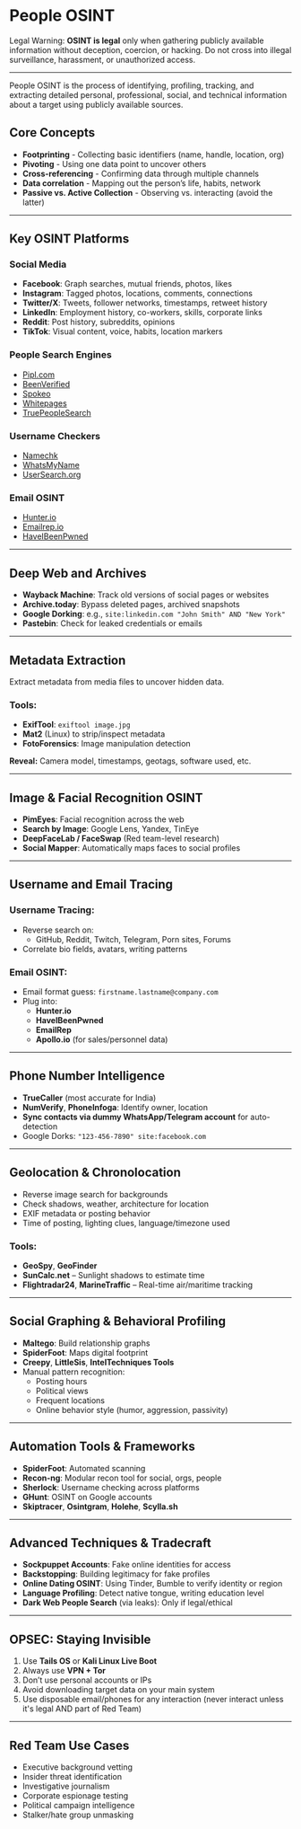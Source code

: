 # People OSINT

Legal Warning: **OSINT is legal** only when gathering publicly available information without deception, coercion, or hacking. Do not cross into illegal surveillance, harassment, or unauthorized access.

---

People OSINT is the process of identifying, profiling, tracking, and extracting detailed personal, professional, social, and technical information about a target using publicly available sources.
## Core Concepts

- **Footprinting** - Collecting basic identifiers (name, handle, location, org)
- **Pivoting** - Using one data point to uncover others
- **Cross-referencing** - Confirming data through multiple channels
- **Data correlation** - Mapping out the person’s life, habits, network
- **Passive vs. Active Collection** - Observing vs. interacting (avoid the latter)

---

## Key OSINT Platforms

### Social Media
- **Facebook**: Graph searches, mutual friends, photos, likes
- **Instagram**: Tagged photos, locations, comments, connections
- **Twitter/X**: Tweets, follower networks, timestamps, retweet history
- **LinkedIn**: Employment history, co-workers, skills, corporate links
- **Reddit**: Post history, subreddits, opinions
- **TikTok**: Visual content, voice, habits, location markers

### People Search Engines
- [Pipl.com](https://pipl.com/)
- [BeenVerified](https://www.beenverified.com/)
- [Spokeo](https://www.spokeo.com/)
- [Whitepages](https://www.whitepages.com/)
- [TruePeopleSearch](https://www.truepeoplesearch.com/)

### Username Checkers
- [Namechk](https://namechk.com)
- [WhatsMyName](https://github.com/WebBreacher/WhatsMyName)
- [UserSearch.org](https://usersearch.org)

### Email OSINT
- [Hunter.io](https://hunter.io)
- [Emailrep.io](https://emailrep.io)
- [HaveIBeenPwned](https://haveibeenpwned.com)

---

## Deep Web and Archives

- **Wayback Machine**: Track old versions of social pages or websites
- **Archive.today**: Bypass deleted pages, archived snapshots
- **Google Dorking**: e.g., `site:linkedin.com "John Smith" AND "New York"`
- **Pastebin**: Check for leaked credentials or emails

---
## Metadata Extraction

Extract metadata from media files to uncover hidden data.

### Tools:
- **ExifTool**: `exiftool image.jpg`
- **Mat2** (Linux) to strip/inspect metadata
- **FotoForensics**: Image manipulation detection

**Reveal:** Camera model, timestamps, geotags, software used, etc.

---

## Image & Facial Recognition OSINT

- **PimEyes**: Facial recognition across the web
- **Search by Image**: Google Lens, Yandex, TinEye
- **DeepFaceLab / FaceSwap** (Red team-level research)
- **Social Mapper**: Automatically maps faces to social profiles

---

## Username and Email Tracing

### Username Tracing:
- Reverse search on:
  - GitHub, Reddit, Twitch, Telegram, Porn sites, Forums
- Correlate bio fields, avatars, writing patterns

### Email OSINT:
- Email format guess: `firstname.lastname@company.com`
- Plug into:
  - **Hunter.io**
  - **HaveIBeenPwned**
  - **EmailRep**
  - **Apollo.io** (for sales/personnel data)

---

## Phone Number Intelligence

- **TrueCaller** (most accurate for India)
- **NumVerify**, **PhoneInfoga**: Identify owner, location
- **Sync contacts via dummy WhatsApp/Telegram account** for auto-detection
- Google Dorks: `"123-456-7890" site:facebook.com`

---

## Geolocation & Chronolocation

- Reverse image search for backgrounds
- Check shadows, weather, architecture for location
- EXIF metadata or posting behavior
- Time of posting, lighting clues, language/timezone used

### Tools:
- **GeoSpy**, **GeoFinder**
- **SunCalc.net** – Sunlight shadows to estimate time
- **Flightradar24**, **MarineTraffic** – Real-time air/maritime tracking

---

## Social Graphing & Behavioral Profiling

- **Maltego**: Build relationship graphs
- **SpiderFoot**: Maps digital footprint
- **Creepy**, **LittleSis**, **IntelTechniques Tools**
- Manual pattern recognition:
  - Posting hours
  - Political views
  - Frequent locations
  - Online behavior style (humor, aggression, passivity)

---

## Automation Tools & Frameworks

- **SpiderFoot**: Automated scanning
- **Recon-ng**: Modular recon tool for social, orgs, people
- **Sherlock**: Username checking across platforms
- **GHunt**: OSINT on Google accounts
- **Skiptracer**, **Osintgram**, **Holehe**, **Scylla.sh**

---

## Advanced Techniques & Tradecraft

- **Sockpuppet Accounts**: Fake online identities for access
- **Backstopping**: Building legitimacy for fake profiles
- **Online Dating OSINT**: Using Tinder, Bumble to verify identity or region
- **Language Profiling**: Detect native tongue, writing education level
- **Dark Web People Search** (via leaks): Only if legal/ethical

---

## OPSEC: Staying Invisible

1. Use **Tails OS** or **Kali Linux Live Boot**
2. Always use **VPN + Tor**
3. Don’t use personal accounts or IPs
4. Avoid downloading target data on your main system
5. Use disposable email/phones for any interaction (never interact unless it's legal AND part of Red Team)

---

## Red Team Use Cases

- Executive background vetting
- Insider threat identification
- Investigative journalism
- Corporate espionage testing
- Political campaign intelligence
- Stalker/hate group unmasking
